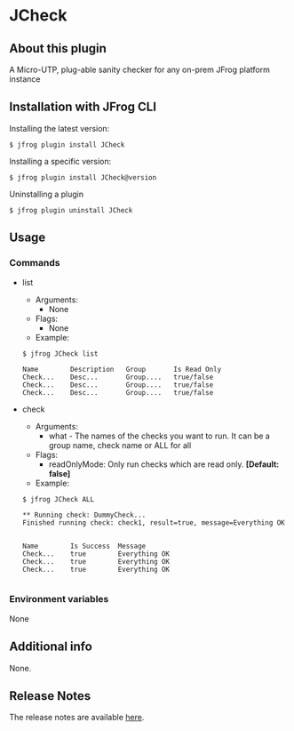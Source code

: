 # JCheck

## About this plugin
A Micro-UTP, plug-able sanity checker for any on-prem JFrog platform instance

## Installation with JFrog CLI
Installing the latest version:

`$ jfrog plugin install JCheck`

Installing a specific version:

`$ jfrog plugin install JCheck@version`

Uninstalling a plugin

`$ jfrog plugin uninstall JCheck`

## Usage
### Commands
* list
    - Arguments:
        - None
    - Flags:
        - None
    - Example:
    ```
  $ jfrog JCheck list

  Name        Description   Group       Is Read Only
  Check...    Desc...       Group....   true/false  
  Check...    Desc...       Group....   true/false  
  Check...    Desc...       Group....   true/false  

  ```

* check
    - Arguments:
        - what - The names of the checks you want to run. It can be a group name, check name or ALL for all
    - Flags:
        - readOnlyMode: Only run checks which are read only. **[Default: false]**
    - Example:
    ```
  $ jfrog JCheck ALL
  
  ** Running check: DummyCheck...
    Finished running check: check1, result=true, message=Everything OK


    Name        Is Success  Message
    Check...    true        Everything OK
    Check...    true        Everything OK
    Check...    true        Everything OK
     
  ```

### Environment variables
None

## Additional info
None.

## Release Notes
The release notes are available [here](RELEASE.md).
